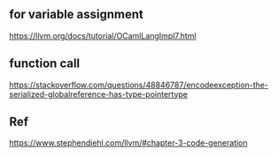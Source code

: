 for variable assignment 
----

https://llvm.org/docs/tutorial/OCamlLangImpl7.html

function call
---

https://stackoverflow.com/questions/48846787/encodeexception-the-serialized-globalreference-has-type-pointertype

Ref
---
https://www.stephendiehl.com/llvm/#chapter-3-code-generation